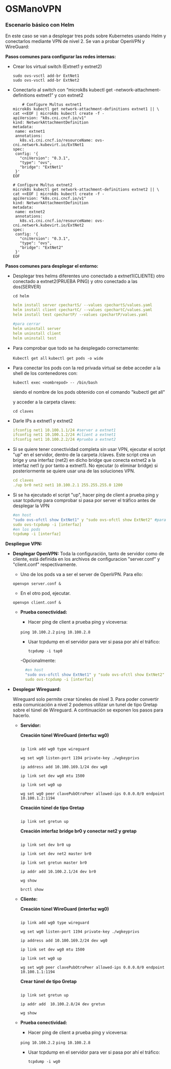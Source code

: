 # OSManoVPN

### Escenario básico con Helm

En este caso se van a desplegar tres pods sobre Kubernetes usando Helm y conectarlos mediante VPN de nivel 2. Se van a probar OpenVPN y WireGuard:

**Pasos comunes para configurar las redes internas:**

- Crear los virtual switch (Extnet1 y extnet2)
    
    ```
    sudo ovs-vsctl add-br ExtNet1
    sudo ovs-vsctl add-br ExtNet2
    ```
    
- Conectarlo al switch con “microk8s kubectl get -network-attachment-definitions extnet1” y con extnet2
    
    ```
    	# Configure Multus extnet1
    microk8s kubectl get network-attachment-definitions extnet1 || \
    cat <<EOF | microk8s kubectl create -f -
    apiVersion: "k8s.cni.cncf.io/v1"
    kind: NetworkAttachmentDefinition
    metadata:
     name: extnet1
     annotations:
       k8s.v1.cni.cncf.io/resourceName: ovs-cni.network.kubevirt.io/ExtNet1
    spec:
     config: '{
       "cniVersion": "0.3.1",
       "type": "ovs",
       "bridge": "ExtNet1"
     }'
    EOF
    
    # Configure Multus extnet2
    microk8s kubectl get network-attachment-definitions extnet2 || \
    cat <<EOF | microk8s kubectl create -f -
    apiVersion: "k8s.cni.cncf.io/v1"
    kind: NetworkAttachmentDefinition
    metadata:
     name: extnet2
     annotations:
       k8s.v1.cni.cncf.io/resourceName: ovs-cni.network.kubevirt.io/ExtNet2
    spec:
     config: '{
       "cniVersion": "0.3.1",
       "type": "ovs",
       "bridge": "ExtNet2"
     }'
    EOF
    ```
**Pasos comunes para desplegar el entorno:**

-  Desplegar tres helms diferentes uno conectado a extnet1(CLIENTE) otro conectado a extnet2(PRUEBA PING) y otro conectado a las dos(SERVER)

    `cd helm`
   
    ```yaml
    helm install server cpechartS/ --values cpechartS/values.yaml
    helm install client cpechartC/ --values cpechartC/values.yaml
    helm install test cpechartP/ --values cpechartP/values.yaml
    
    #para cerrar
    helm uninstall server
    helm uninstall client
    helm uninstall test
    
    ```

- Para comprobar que todo se ha desplegado correctamente:

	`Kubectl get all`
	`kubectl get pods -o wide`

- Para conectar los pods con la red privada virtual se debe acceder a la shell de los contenedores con:

	`kubectl exec <nombrepod> -- /bin/bash`

	siendo <nombrepod> el nombre de los pods obtenido con el comando "kubectl get all"

	y acceder a la carpeta claves:

	`cd claves`
    
- Darle IPs a  extnet1 y extnet2
    
    ```yaml
    ifconfig net1 10.100.1.1/24 #server a extnet1
    ifconfig net1 10.100.1.2/24 #client a extnet1
    ifconfig net1 10.100.2.2/24 #prueba a extnet2
    ```

- Si se quiere tener conectividad completa sin usar VPN, ejecutar el script "up" en el servidor, dentro de la carpeta /claves. Este script crea un brige y una interfaz (net2) en dicho bridge que conecta extnet2 a la interfaz net1 (y por tanto a extnet1). No ejecutar (o eliminar bridge) si posteriormente se quiere usar una de las soluciones VPN.
    
    ```yaml
    cd claves
    ./up br0 net2 net1 10.100.2.1 255.255.255.0 1200
    ```
    
- Si se ha ejecutado el script "up", hacer ping de client a prueba ping y usar tcpdump para comprobar si pasa por server el tráfico antes de desplegar la VPN
    
    ```yaml
    #en host
    "sudo ovs-ofctl show ExtNet1" y "sudo ovs-ofctl show ExtNet2" #para ver nombre de puertos
    sudo ovs-tcpdump -i [interfaz]
    #en los pods
    tcpdump -i [interfaz]
    ```

**Despliegue VPN:** 

- **Desplegar OpenVPN:**
  Toda la configuración, tanto de servidor como de cliente, está definida en los archivos de configuracion "server.conf" y "client.conf" respectivamente.
  
  	- Uno de los pods va a ser el server de OpenVPN. Para ello:

	```openvpn server.conf &```

	- En el otro pod, ejecutar.

	```openvpn client.conf &```

    - **Prueba conectividad:**
		- Hacer ping de client a prueba ping y viceversa:
	
	 	`ping 10.100.2.2`
	  	`ping 10.100.2.8`
	  
	 	- Usar tcpdump en el servidor para ver si pasa por ahí el tráfico:
	
	    	`tcpdump -i tap0`

		-Opcionalmente:

  		```yaml
		  #en host
		  "sudo ovs-ofctl show ExtNet1" y "sudo ovs-ofctl show ExtNet2" #para ver nombre de puertos
		  sudo ovs-tcpdump -i [interfaz]
		```

- **Desplegar Wireguard:**

  Wireguard solo permite crear túneles de nivel 3. Para poder convertir esta comunicación a nivel 2 podemos utilizar un tunel de tipo Gretap sobre el túnel de Wireguard. A continuación se exponen los pasos para hacerlo.

  - **Servidor:**

	**Creación túnel WireGuard (interfaz wg0)**

	```wg genkey | tee wgkeyprivs | wg pubkey > wgkeypubs

	ip link add wg0 type wireguard

	wg set wg0 listen-port 1194 private-key ./wgkeyprivs

	ip address add 10.100.169.1/24 dev wg0

	ip link set dev wg0 mtu 1500

	ip link set wg0 up

	wg set wg0 peer clavePubOtroPeer allowed-ips 0.0.0.0/0 endpoint 10.100.1.2:1194
  	```

	**Creación túnel de tipo Gretap**

	```ip link add gretun type gretap local 10.100.169.1 remote 10.100.169.2 ignore-df nopmtudisc

	ip link set gretun up
	```

	**Creación interfaz bridge br0 y conectar net2 y gretap**

	```ip link add name br0 type bridge

	ip link set dev br0 up
	
	ip link set dev net2 master br0
	
	ip link set gretun master br0
	
	ip addr add 10.100.2.1/24 dev br0
	
	wg show
  
  	brctl show
  	```
	
  - **Cliente:**

  	**Creación túnel WireGuard (interfaz wg0)**
	
	```wg genkey | tee wgkeyprivs | wg pubkey > wgkeypubs
	
	ip link add wg0 type wireguard
	
	wg set wg0 listen-port 1194 private-key ./wgkeyprivs
	
	ip address add 10.100.169.2/24 dev wg0
	
	ip link set dev wg0 mtu 1500
	
	ip link set wg0 up
	
	wg set wg0 peer clavePubOtroPeer allowed-ips 0.0.0.0/0 endpoint 10.100.1.1:1194
 	```
	
  	**Crear túnel de tipo Gretap**
	
  	```ip link add gretun type gretap local 10.100.169.2 remote 10.100.169.1 ignore-df nopmtudisc
	
  	ip link set gretun up
	
	ip addr add  10.100.2.8/24 dev gretun
	
	wg show
	```
  
   - **Prueba conectividad:**
		- Hacer ping de client a prueba ping y viceversa:
	
	 	`ping 10.100.2.2`
	  	`ping 10.100.2.8`
	  
	 	- Usar tcpdump en el servidor para ver si pasa por ahí el tráfico:
	
	    	`tcpdump -i wg0`
